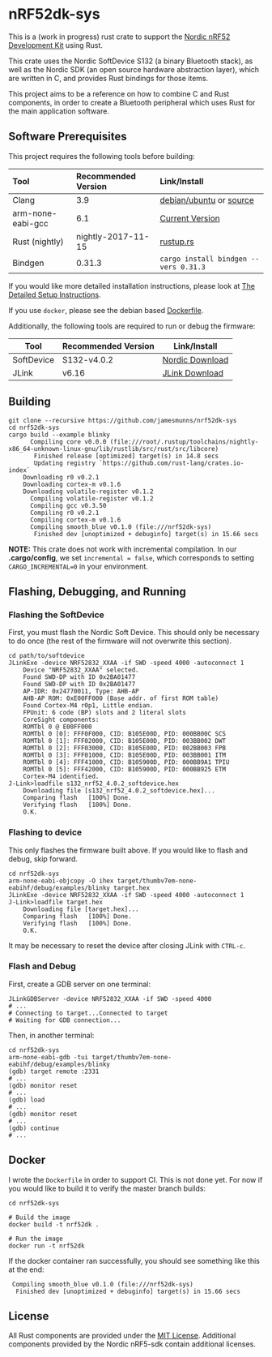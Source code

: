 # nRF52dk-sys

This is a (work in progress) rust crate to support the [Nordic nRF52 Development Kit](https://www.nordicsemi.com/eng/Products/Bluetooth-low-energy/nRF52-DK) using Rust.

This crate uses the Nordic SoftDevice S132 (a binary Bluetooth stack), as well as the Nordic SDK (an open source hardware abstraction layer), which are written in C, and provides Rust bindings for those items.

This project aims to be a reference on how to combine C and Rust components, in order to create a Bluetooth peripheral which uses Rust for the main application software.

## Software Prerequisites

This project requires the following tools before building:

| Tool              | Recommended Version | Link/Install                                                                              |
| :---------------- | :------------------ | :---------------------------------------------------------------------------------------- |
| Clang             | 3.9                 | [debian/ubuntu](http://apt.llvm.org/) or [source](http://releases.llvm.org/download.html) |
| arm-none-eabi-gcc | 6.1                 | [Current Version](https://developer.arm.com/open-source/gnu-toolchain/gnu-rm/downloads)   |
| Rust (nightly)    | nightly-2017-11-15  | [rustup.rs](https://www.rustup.rs/)                                                       |
| Bindgen           | 0.31.3              | `cargo install bindgen --vers 0.31.3`                                                     |

If you would like more detailed installation instructions, please look at [The Detailed Setup Instructions](./SETUP.md).

If you use `docker`, please see the debian based [Dockerfile](./Dockerfile).

Additionally, the following tools are required to run or debug the firmware:

| Tool       | Recommended Version | Link/Install                                                                               |
| ---------- | ------------------- | ------------------------------------------------------------------------------------------ |
| SoftDevice | S132-v4.0.2         | [Nordic Download](http://www.nordicsemi.com/eng/nordic/Products/nRF52832/S132-SD-v4/58803) |
| JLink      | v6.16               | [JLink Download](https://www.segger.com/downloads/jlink)                                   |

## Building

```text
git clone --recursive https://github.com/jamesmunns/nrf52dk-sys
cd nrf52dk-sys
cargo build --example blinky
      Compiling core v0.0.0 (file:///root/.rustup/toolchains/nightly-x86_64-unknown-linux-gnu/lib/rustlib/src/rust/src/libcore)
       Finished release [optimized] target(s) in 14.8 secs
       Updating registry `https://github.com/rust-lang/crates.io-index`
    Downloading r0 v0.2.1
    Downloading cortex-m v0.1.6
    Downloading volatile-register v0.1.2
      Compiling volatile-register v0.1.2
      Compiling gcc v0.3.50
      Compiling r0 v0.2.1
      Compiling cortex-m v0.1.6
      Compiling smooth_blue v0.1.0 (file:///nrf52dk-sys)
       Finished dev [unoptimized + debuginfo] target(s) in 15.66 secs
```

**NOTE:** This crate does not work with incremental compilation. In our
**.cargo/config**, we set `incremental = false`, which corresponds to setting
`CARGO_INCREMENTAL=0` in your environment.

## Flashing, Debugging, and Running

### Flashing the SoftDevice

First, you must flash the Nordic Soft Device. This should only be necessary to do once (the rest of the firmware will not overwrite this section).

```text
cd path/to/softdevice
JLinkExe -device NRF52832_XXAA -if SWD -speed 4000 -autoconnect 1
    Device "NRF52832_XXAA" selected.
    Found SWD-DP with ID 0x2BA01477
    Found SWD-DP with ID 0x2BA01477
    AP-IDR: 0x24770011, Type: AHB-AP
    AHB-AP ROM: 0xE00FF000 (Base addr. of first ROM table)
    Found Cortex-M4 r0p1, Little endian.
    FPUnit: 6 code (BP) slots and 2 literal slots
    CoreSight components:
    ROMTbl 0 @ E00FF000
    ROMTbl 0 [0]: FFF0F000, CID: B105E00D, PID: 000BB00C SCS
    ROMTbl 0 [1]: FFF02000, CID: B105E00D, PID: 003BB002 DWT
    ROMTbl 0 [2]: FFF03000, CID: B105E00D, PID: 002BB003 FPB
    ROMTbl 0 [3]: FFF01000, CID: B105E00D, PID: 003BB001 ITM
    ROMTbl 0 [4]: FFF41000, CID: B105900D, PID: 000BB9A1 TPIU
    ROMTbl 0 [5]: FFF42000, CID: B105900D, PID: 000BB925 ETM
    Cortex-M4 identified.
J-Link>loadfile s132_nrf52_4.0.2_softdevice.hex
    Downloading file [s132_nrf52_4.0.2_softdevice.hex]...
    Comparing flash   [100%] Done.
    Verifying flash   [100%] Done.
    O.K.
```

### Flashing to device

This only flashes the firmware built above. If you would like to flash and debug, skip forward.

```text
cd nrf52dk-sys
arm-none-eabi-objcopy -O ihex target/thumbv7em-none-eabihf/debug/examples/blinky target.hex
JLinkExe -device NRF52832_XXAA -if SWD -speed 4000 -autoconnect 1
J-Link>loadfile target.hex
    Downloading file [target.hex]...
    Comparing flash   [100%] Done.
    Verifying flash   [100%] Done.
    O.K.
```

It may be necessary to reset the device after closing JLink with `CTRL-c`.

### Flash and Debug

First, create a GDB server on one terminal:

```text
JLinkGDBServer -device NRF52832_XXAA -if SWD -speed 4000
# ...
# Connecting to target...Connected to target
# Waiting for GDB connection...
```

Then, in another terminal:

```text
cd nrf52dk-sys
arm-none-eabi-gdb -tui target/thumbv7em-none-eabihf/debug/examples/blinky
(gdb) target remote :2331
# ...
(gdb) monitor reset
# ...
(gdb) load
# ...
(gdb) monitor reset
# ...
(gdb) continue
# ...
```

## Docker

I wrote the `Dockerfile` in order to support CI. This is not done yet. For now if you would like to build it to verify the master branch builds:

```text
cd nrf52dk-sys

# Build the image
docker build -t nrf52dk .

# Run the image
docker run -t nrf52dk
```

If the docker container ran successfully, you should see something like this at the end:

```text
 Compiling smooth_blue v0.1.0 (file:///nrf52dk-sys)
  Finished dev [unoptimized + debuginfo] target(s) in 15.66 secs
```

## License

All Rust components are provided under the [MIT License](./LICENSE). Additional components provided by the Nordic nRF5-sdk contain additional licenses.
